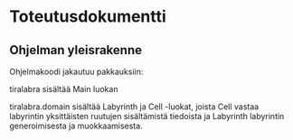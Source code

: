 # Toteutusdokumentti

## Ohjelman yleisrakenne

Ohjelmakoodi jakautuu pakkauksiin:

tiralabra sisältää Main luokan

tiralabra.domain sisältää Labyrinth ja Cell -luokat, joista Cell vastaa labyrintin yksittäisten ruutujen 
sisältämistä tiedoista ja Labyrinth labyrintin generoimisesta ja muokkaamisesta.

